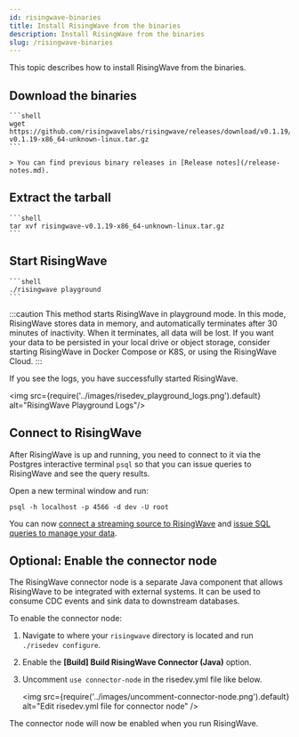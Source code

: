 ```yaml
---
id: risingwave-binaries
title: Install RisingWave from the binaries
description: Install RisingWave from the binaries
slug: /risingwave-binaries
---
```


This topic describes how to install RisingWave from the binaries.

## Download the binaries

    ```shell
    wget https://github.com/risingwavelabs/risingwave/releases/download/v0.1.19/risingwave-v0.1.19-x86_64-unknown-linux.tar.gz
    ```

    > You can find previous binary releases in [Release notes](/release-notes.md).

## Extract the tarball

    ```shell
    tar xvf risingwave-v0.1.19-x86_64-unknown-linux.tar.gz
    ```

## Start RisingWave

    ```shell
    ./risingwave playground
    ```

:::caution
This method starts RisingWave in playground mode. In this mode, RisingWave stores data in memory, and automatically terminates after 30 minutes of inactivity. When it terminates, all data will be lost.
If you want your data to be persisted in your local drive or object storage, consider starting RisingWave in Docker Compose or K8S, or using the RisingWave Cloud.
:::

If you see the logs, you have successfully started RisingWave.

<img src={require('../images/risedev_playground_logs.png').default} alt="RisingWave Playground Logs"/>

## Connect to RisingWave

After RisingWave is up and running, you need to connect to it via the Postgres interactive terminal `psql` so that you can issue queries to RisingWave and see the query results.

Open a new terminal window and run:

```shell
psql -h localhost -p 4566 -d dev -U root
```

You can now [connect a streaming source to RisingWave](/sql/commands/sql-create-source.md) and [issue SQL queries to manage your data](risingwave-sql-101.md).

## Optional: Enable the connector node

The RisingWave connector node is a separate Java component that allows RisingWave to be integrated with external systems. It can be used to consume CDC events and sink data to downstream databases.

To enable the connector node:

1. Navigate to where your `risingwave` directory is located and run `./risedev configure`.

2. Enable the **[Build] Build RisingWave Connector (Java)** option.

3. Uncomment `use connector-node` in the risedev.yml file like below.

    <img
    src={require('../images/uncomment-connector-node.png').default}
    alt="Edit risedev.yml file for connector node"
    />

The connector node will now be enabled when you run RisingWave.
